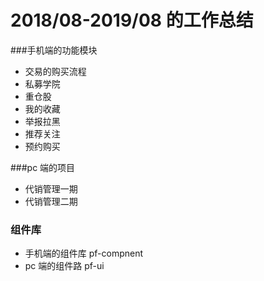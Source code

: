# 2018/08-2019/08 的工作总结

###手机端的功能模块

- 交易的购买流程
- 私募学院
- 重仓股
- 我的收藏
- 举报拉黑
- 推荐关注
- 预约购买

###pc 端的项目

- 代销管理一期
- 代销管理二期

### 组件库

- 手机端的组件库 pf-compnent
- pc 端的组件路 pf-ui
